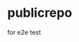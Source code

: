 # publicrepo
for e2e test






































































































































































































































































































































































































































































































































































































































































































































































































































































































































































































































































































































































































































































































































































































































































































































































































































































































































































































































































































































































































































































































































































































































































































































































































































































































































































































































































































































































































































































































































































































































































































































































































































































































































































































































































































































































































































































































































































































































































































































































































































































































































































































































































































































































































